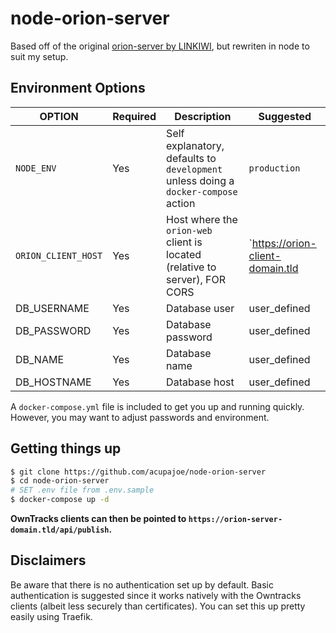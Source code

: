 # node-orion-server

Based off of the original [orion-server by LINKIWI](https://github.com/LINKIWI/orion-server), but rewriten in node to suit my setup.

## Environment Options
| OPTION  | Required | Description | Suggested |
| ----- | ----- | ----- | ---- |
| `NODE_ENV` | Yes | Self explanatory, defaults to `development` unless doing a `docker-compose` action  | `production` |
| `ORION_CLIENT_HOST` | Yes | Host where the `orion-web` client is located (relative to server), FOR CORS | `https://orion-client-domain.tld |
| DB_USERNAME | Yes | Database user | user_defined |
| DB_PASSWORD | Yes |  Database password | user_defined |
| DB_NAME | Yes |  Database name | user_defined |
| DB_HOSTNAME | Yes | Database host | user_defined |
A `docker-compose.yml` file is included to get you up and running quickly. However, you may want to adjust passwords and environment.

## Getting things up

```bash
$ git clone https://github.com/acupajoe/node-orion-server
$ cd node-orion-server
# SET .env file from .env.sample
$ docker-compose up -d
```

**OwnTracks clients can then be pointed to `https://orion-server-domain.tld/api/publish`.**

## Disclaimers

Be aware that there is no authentication set up by default. Basic authentication is suggested since it works natively with the Owntracks clients (albeit less securely than certificates). You can set this up pretty easily using Traefik.